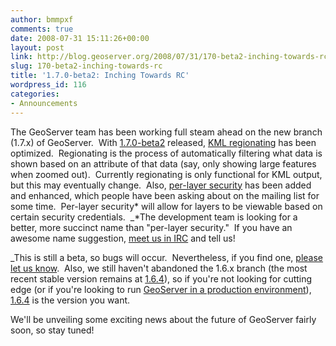 ```yaml
---
author: bmmpxf
comments: true
date: 2008-07-31 15:11:26+00:00
layout: post
link: http://blog.geoserver.org/2008/07/31/170-beta2-inching-towards-rc/
slug: 170-beta2-inching-towards-rc
title: '1.7.0-beta2: Inching Towards RC'
wordpress_id: 116
categories:
- Announcements
---
```


The GeoServer team has been working full steam ahead on the new branch (1.7.x) of GeoServer.  With [1.7.0-beta2](http://geoserver.org/display/GEOS/GeoServer+1.7.0-beta2) released, [KML regionating](http://geoserver.org/display/GEOS/GSIP+20+-+Automated+Regionating+in+KML+MapProducer) has been optimized.  Regionating is the process of automatically filtering what data is shown based on an attribute of that data (say, only showing large features when zoomed out).  Currently regionating is only functional for KML output, but this may eventually change.  Also, [per-layer security](http://geoserver.org/display/GEOS/GSIP+19+-+Per+layer+security) has been added and enhanced, which people have been asking about on the mailing list for some time.  Per-layer security* will allow for layers to be viewable based on certain security credentials.  _*The development team is looking for a better, more succinct name than "per-layer security."  If you have an awesome name suggestion, [meet us in IRC](http://geoserver.org/display/GEOSDOC/3+IRC) and tell us!

_This is still a beta, so bugs will occur.  Nevertheless, if you find one, [please let us know](http://jira.codehaus.org/browse/GEOS).  Also, we still haven't abandoned the 1.6.x branch (the most recent stable version remains at [1.6.4](http://geoserver.org/display/GEOS/GeoServer+1.6.4)), so if you're not looking for cutting edge (or if you're looking to run [GeoServer in a production environment](http://geoserver.org/display/GEOSDOC/2.6+GeoServer+in+Production+Environment)), [1.6.4](http://geoserver.org/display/GEOS/GeoServer+1.6.4) is the version you want.

We'll be unveiling some exciting news about the future of GeoServer fairly soon, so stay tuned!
